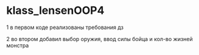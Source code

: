 # klass_lensenOOP4
1 в первом коде реализованы требования дз

2 во втором добавил выбор оружия, ввод силы бойца и кол-во жизней монстра
 

